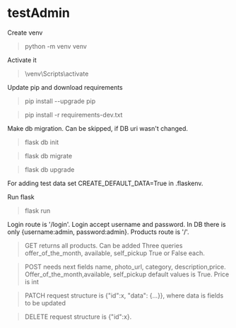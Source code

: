 # testAdmin
Create venv
> python -m venv venv

Activate it
> \venv\Scripts\activate

Update pip and download requirements
> pip install --upgrade pip

> pip install -r requirements-dev.txt

Make db migration. Can be skipped, if DB uri wasn't changed.
> flask db init

> flask db migrate

> flask db upgrade

For adding test data set CREATE_DEFAULT_DATA=True in .flaskenv.

Run flask
> flask run

Login route is '/login'. Login accept username and password. In DB there is only {username:admin, password:admin}. Products route is '/'. 

> GET returns all products. Can be added Three queries offer_of_the_month, available, self_pickup True or False each.

>POST needs next fields name, photo_url, category, description,price. Offer_of_the_month,available, self_pickup default values is True. Price is int 

> PATCH request structure is {"id":x, "data": {...}}, where data is fields to be updated
 
> DELETE request structure is {"id":x}. 

